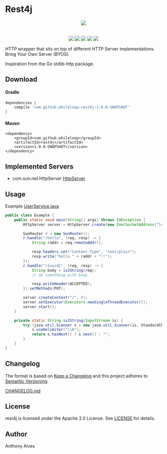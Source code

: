 Rest4j
==========

<p align="center">
  <img src="https://cdn.meme.am/instances/48462683.jpg">
  <br><br><br>
  <a href="https://godoc.org/github.com/while-loop/rest4j"><img src="https://img.shields.io/badge/godoc-reference-blue.svg?style=flat-square"></a>
  <a href="https://travis-ci.org/while-loop/rest4j"><img src="https://img.shields.io/travis/while-loop/rest4j.svg?style=flat-square"></a>
  <a href="https://github.com/while-loop/rest4j/releases"><img src="https://img.shields.io/github/release/while-loop/rest4j.svg?style=flat-square"></a>
  <a href="https://coveralls.io/github/while-loop/rest4j"><img src="https://img.shields.io/coveralls/while-loop/rest4j.svg?style=flat-square"></a>
  <a href="LICENSE"><img src="https://img.shields.io/badge/license-Apache 2.0-blue.svg?style=flat-square"></a>
</p>

HTTP wrapper that sits on top of different HTTP Server implementations.
Bring Your Own Server (BYOS).

Inspiration from the Go stdlib http package.

Download
--------

#### Gradle
```gradle
dependencies {
    compile 'com.github.whileloop:rest4j:1.0.0-SNAPSHOT'
}
```

#### Maven
```maven
<dependency>
    <groupId>com.github.whileloop</groupId>
    <artifactId>rest4j</artifactId>
    <version>1.0.0-SNAPSHOT</version>
</dependency>
```

Implemented Servers
-------------------

- com.sun.net.HttpServer [HttpServer](https://docs.oracle.com/javase/8/docs/jre/api/net/httpserver/spec/com/sun/net/httpserver/HttpServer.html)

Usage
-----

Example [UserService.java](src/test/java/UserService.java)

```java
public class Example {
    public static void main(String[] args) throws IOException {
        HttpServer server = HttpServer.create(new InetSocketAddress("localhost", 8080), 0);

        SunRouter r = new SunRouter();
        r.handle("/hello", (req, resp) -> {
            String raddr = req.remoteAddr();

            resp.headers.set("Content-Type", "text/plain");
            resp.write("hello " + raddr + "!!");
        });
        r.handle("/{uuid}", (req, resp) -> {
            String body = is2String(req);
            // do something with body

            resp.writeHeader(ACCEPTED);
        }).setMethods(PUT);

        server.createContext("/", r);
        server.setExecutor(Executors.newSingleThreadExecutor());
        server.start();
    }

    private static String is2String(InputStream is) {
        try (java.util.Scanner s = new java.util.Scanner(is, StandardCharsets.UTF_8.name())) {
            s.useDelimiter("\\A");
            return s.hasNext() ? s.next() : "";
        }
    }
}
```

Changelog
---------

The format is based on [Keep a Changelog](http://keepachangelog.com/) 
and this project adheres to [Semantic Versioning](http://semver.org/).

[CHANGELOG.md](CHANGELOG.md)

License
-------
rest4j is licensed under the Apache 2.0 License.
See [LICENSE](LICENSE) for details.

Author
------

Anthony Alves
